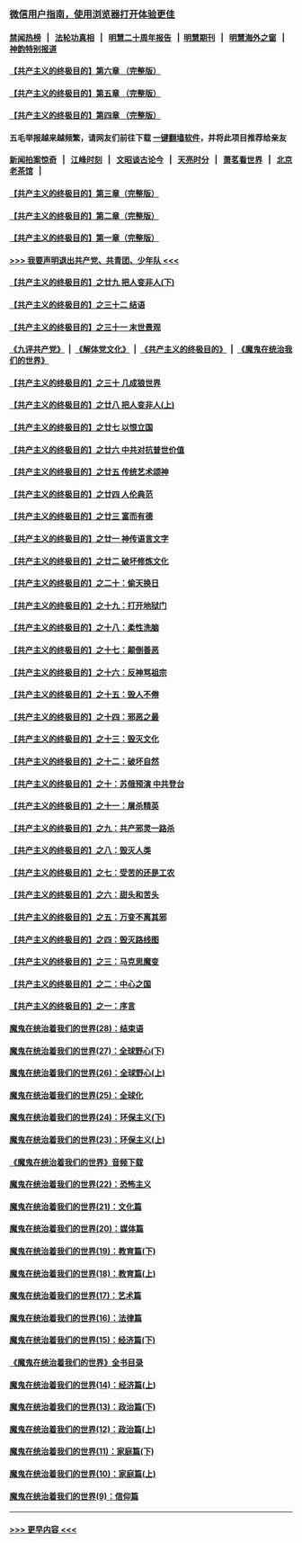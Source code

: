 ### [微信用户指南，使用浏览器打开体验更佳](https://github.com/gfw-breaker/banned-news1/blob/master/indexes/wechat-guide.md?t=0)
#### [禁闻热榜](热点新闻.md?t=0)  &nbsp;&nbsp;|&nbsp;&nbsp; [法轮功真相](https://github.com/gfw-breaker/truth/blob/master/README.md?t=0) &nbsp;&nbsp;|&nbsp;&nbsp; [明慧二十周年报告](https://github.com/gfw-breaker/mh-reports/blob/master/README.md?t=0) &nbsp;&nbsp;|&nbsp;&nbsp;[明慧期刊](https://github.com/gfw-breaker/mh-qikan) &nbsp;&nbsp;|&nbsp;&nbsp; [明慧海外之窗](https://github.com/gfw-breaker/mh-news/blob/master/README.md?t=0) &nbsp;&nbsp;|&nbsp;&nbsp; [神韵特别报道](https://github.com/gfw-breaker/mh-news/blob/master/shenyun.md?t=0)
#### [【共产主义的终极目的】第六章 （完整版）](../pages/nsc422/n11428913.md?t=02091033) 
#### [【共产主义的终极目的】第五章 （完整版）](../pages/nsc422/n11428912.md?t=02091033) 
#### [【共产主义的终极目的】第四章 （完整版）](../pages/nsc422/n11428907.md?t=02091033) 
#### 五毛举报越来越频繁，请网友们前往下载 [一键翻墙软件](https://github.com/gfw-breaker/ssr-accounts)，并将此项目推荐给亲友
#### [新闻拍案惊奇](https://github.com/gfw-breaker/banned-news1/blob/master/pages/link4.md) &nbsp;&nbsp;|&nbsp;&nbsp; [江峰时刻](https://github.com/gfw-breaker/banned-news1/blob/master/pages/link4.md) &nbsp;&nbsp;|&nbsp;&nbsp; [文昭谈古论今](https://github.com/gfw-breaker/banned-news1/blob/master/pages/link4.md) &nbsp;&nbsp;|&nbsp;&nbsp; [天亮时分](https://github.com/gfw-breaker/banned-news1/blob/master/pages/link4.md) &nbsp;&nbsp;|&nbsp;&nbsp; [萧茗看世界](https://github.com/gfw-breaker/banned-news1/blob/master/pages/link4.md) &nbsp;&nbsp;|&nbsp;&nbsp; [北京老茶馆](https://github.com/gfw-breaker/banned-news1/blob/master/pages/link4.md) &nbsp;&nbsp;|&nbsp;&nbsp; 
#### [【共产主义的终极目的】第三章（完整版）](../pages/nsc422/n11428848.md?t=02091033) 
#### [【共产主义的终极目的】第二章（完整版）](../pages/nsc422/n11428831.md?t=02091033) 
#### [【共产主义的终极目的】第一章（完整版）](../pages/nsc422/n11417651.md?t=02091033) 
#### [>>> 我要声明退出共产党、共青团、少年队 <<<](https://github.com/begood0513/goodnews/blob/master/quit/letter.md) 
#### [【共产主义的终极目的】之廿九 把人变非人(下)](../pages/nsc422/n11344140.md?t=02091033) 
#### [【共产主义的终极目的】之三十二 结语](../pages/nsc422/n11360535.md?t=02091033) 
#### [【共产主义的终极目的】之三十一 末世景观](../pages/nsc422/n11351129.md?t=02091033) 
#### [《九评共产党》](https://github.com/begood0513/9ping.md/blob/master/README.md) &nbsp;|&nbsp; [《解体党文化》](../../../../jtdwh.md/blob/master/README.md)  &nbsp;|&nbsp; [《共产主义的终极目的》](../../../../gczydzjmd.md/blob/master/README.md) &nbsp;|&nbsp; [《魔鬼在统治我们的世界》](../../../../mgztzwmdsj.md/blob/master/README.md) 
#### [【共产主义的终极目的】之三十 几成狼世界](../pages/nsc422/n11348280.md?t=02091033) 
#### [【共产主义的终极目的】之廿八 把人变非人(上)](../pages/nsc422/n11340492.md?t=02091033) 
#### [【共产主义的终极目的】之廿七 以恨立国](../pages/nsc422/n11336944.md?t=02091033) 
#### [【共产主义的终极目的】之廿六 中共对抗普世价值](../pages/nsc422/n11324785.md?t=02091033) 
#### [【共产主义的终极目的】之廿五 传统艺术颂神](../pages/nsc422/n11296396.md?t=02091033) 
#### [【共产主义的终极目的】之廿四 人伦典范](../pages/nsc422/n11296397.md?t=02091033) 
#### [【共产主义的终极目的】之廿三 富而有德](../pages/nsc422/n11283598.md?t=02091033) 
#### [【共产主义的终极目的】之廿一 神传语言文字](../pages/nsc422/n11263265.md?t=02091033) 
#### [【共产主义的终极目的】之廿二 破坏修炼文化](../pages/nsc422/n11245728.md?t=02091033) 
#### [【共产主义的终极目的】之二十：偷天换日](../pages/nsc422/n11238846.md?t=02091033) 
#### [【共产主义的终极目的】之十九：打开地狱门](../pages/nsc422/n11206376.md?t=02091033) 
#### [【共产主义的终极目的】之十八：柔性洗脑](../pages/nsc422/n11199994.md?t=02091033) 
#### [【共产主义的终极目的】之十七：颠倒善恶](../pages/nsc422/n11179782.md?t=02091033) 
#### [【共产主义的终极目的】之十六：反神骂祖宗](../pages/nsc422/n11166798.md?t=02091033) 
#### [【共产主义的终极目的】之十五：毁人不倦](../pages/nsc422/n11166792.md?t=02091033) 
#### [【共产主义的终极目的】之十四：邪恶之最](../pages/nsc422/n11150249.md?t=02091033) 
#### [【共产主义的终极目的】之十三：毁灭文化](../pages/nsc422/n11135227.md?t=02091033) 
#### [【共产主义的终极目的】之十二：破坏自然](../pages/nsc422/n11135214.md?t=02091033) 
#### [【共产主义的终极目的】之十：苏俄预演 中共登台](../pages/nsc422/n11118424.md?t=02091033) 
#### [【共产主义的终极目的】之十一：屠杀精英](../pages/nsc422/n11118442.md?t=02091033) 
#### [【共产主义的终极目的】之九：共产邪灵一路杀](../pages/nsc422/n11114139.md?t=02091033) 
#### [【共产主义的终极目的】之八：毁灭人类](../pages/nsc422/n11108503.md?t=02091033) 
#### [【共产主义的终极目的】之七：受苦的还是工农](../pages/nsc422/n11101809.md?t=02091033) 
#### [【共产主义的终极目的】之六：甜头和苦头](../pages/nsc422/n11096971.md?t=02091033) 
#### [【共产主义的终极目的】之五：万变不离其邪](../pages/nsc422/n11091285.md?t=02091033) 
#### [【共产主义的终极目的】之四：毁灭路线图](../pages/nsc422/n11086284.md?t=02091033) 
#### [【共产主义的终极目的】之三：马克思魔变](../pages/nsc422/n11061941.md?t=02091033) 
#### [【共产主义的终极目的】之二：中心之国](../pages/nsc422/n11047728.md?t=02091033) 
#### [【共产主义的终极目的】之一：序言](../pages/nsc422/n11086077.md?t=02091033) 
#### [魔鬼在统治着我们的世界(28)：结束语](../pages/nsc422/n10936246.md?t=02091033) 
#### [魔鬼在统治着我们的世界(27)：全球野心(下)](../pages/nsc422/n10928319.md?t=02091033) 
#### [魔鬼在统治着我们的世界(26)：全球野心(上)](../pages/nsc422/n10900318.md?t=02091033) 
#### [魔鬼在统治着我们的世界(25)：全球化](../pages/nsc422/n10788205.md?t=02091033) 
#### [魔鬼在统治着我们的世界(24)：环保主义(下)](../pages/nsc422/n10695307.md?t=02091033) 
#### [魔鬼在统治着我们的世界(23)：环保主义(上)](../pages/nsc422/n10688613.md?t=02091033) 
#### [《魔鬼在统治着我们的世界》音频下载](../pages/nsc422/n10635553.md?t=02091033) 
#### [魔鬼在统治着我们的世界(22)：恐怖主义](../pages/nsc422/n10614727.md?t=02091033) 
#### [魔鬼在统治着我们的世界(21)：文化篇](../pages/nsc422/n10597706.md?t=02091033) 
#### [魔鬼在统治着我们的世界(20)：媒体篇](../pages/nsc422/n10586579.md?t=02091033) 
#### [魔鬼在统治着我们的世界(19)：教育篇(下)](../pages/nsc422/n10564808.md?t=02091033) 
#### [魔鬼在统治着我们的世界(18)：教育篇(上)](../pages/nsc422/n10526970.md?t=02091033) 
#### [魔鬼在统治着我们的世界(17)：艺术篇](../pages/nsc422/n10499093.md?t=02091033) 
#### [魔鬼在统治着我们的世界(16)：法律篇](../pages/nsc422/n10485969.md?t=02091033) 
#### [魔鬼在统治着我们的世界(15)：经济篇(下)](../pages/nsc422/n10469975.md?t=02091033) 
#### [《魔鬼在统治着我们的世界》全书目录](../pages/nsc422/n10464261.md?t=02091033) 
#### [魔鬼在统治着我们的世界(14)：经济篇(上)](../pages/nsc422/n10457370.md?t=02091033) 
#### [魔鬼在统治着我们的世界(13)：政治篇(下)](../pages/nsc422/n10448270.md?t=02091033) 
#### [魔鬼在统治着我们的世界(12)：政治篇(上)](../pages/nsc422/n10444576.md?t=02091033) 
#### [魔鬼在统治着我们的世界(11)：家庭篇(下)](../pages/nsc422/n10440961.md?t=02091033) 
#### [魔鬼在统治着我们的世界(10)：家庭篇(上)](../pages/nsc422/n10435448.md?t=02091033) 
#### [魔鬼在统治着我们的世界(9)：信仰篇](../pages/nsc422/n10432159.md?t=02091033) 

----
#### [ >>> 更早内容 <<< ](../indexes/nsc422-earlier.md)
